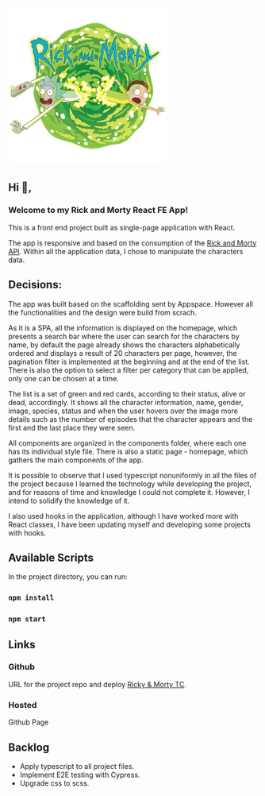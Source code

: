 ![rick-and-morty-31013](public/rick-and-morty-31013.png)

## Hi 👋,

<h3> Welcome to my Rick and Morty React FE App!</h3>

This is a front end project built as single-page application with React.

The app is responsive and based on the consumption of the [Rick and Morty API](https://rickandmortyapi.com/).
Within all the application data, I chose to manipulate the characters data.




## Decisions:

The app was built based on the scaffolding sent by Appspace. However all the functionalities and the design were build from scrach.

As it is a SPA, all the information is displayed on the homepage, which presents a search bar where the user can search for the characters by name, by default the page already shows the characters alphabetically ordered and displays a result of 20 characters per page, however, the pagination filter is implemented at the beginning and at the end of the list.
There is also the option to select a filter per category that can be applied, only one can be chosen at a time.

The list is a set of green and red cards, according to their status, alive or dead, accordingly. It shows all the character information, name, gender, image, species, status and when the user hovers over the image more details such as the number of episodes that the character appears and the first and the last place they were seen.

All components are organized in the components folder, where each one has its individual style file. There is also a static page - homepage, which gathers the main components of the app.

It is possible to observe that I used typescript nonuniformly in all the files of the project because I learned the technology while developing the project, and for reasons of time and knowledge I could not complete it. However, I intend to solidify the knowledge of it.

I also used hooks in the application, although I have worked more with React classes, I have been updating myself and developing some projects with hooks.




## Available Scripts

In the project directory, you can run:

### `npm install`
### `npm start`



## Links

### Github
URL for the project repo and deploy
[Ricky & Morty TC](https://github.com/samsmc/Rick-Morty).

### Hosted
Github Page

## Backlog    
- Apply typescript to all project files.
- Implement E2E testing with Cypress.
- Upgrade css to scss.
